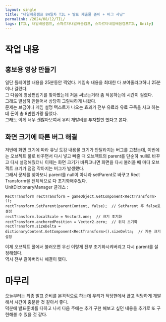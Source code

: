 ```yaml
---
layout: single
title: "내일배움캠프 84일차 TIL + 발표 제출물 준비 + 버그 사냥"
permalink: /2024/08/12/TIL/
tags: [TIL, 내일배움캠프, 스파르타내일배움캠프, 스파르타내일배움캠프TIL, Unity]
---
```


# 작업 내용
## 홍보용 영상 만들기
일단 플레이할 내용을 25분동안 찍었다. 게임속 내용을 최대한 다 보여줄라고하니 25분이나 걸렸다.  
그 다음에 영상편집기를 찾아봤는데 처음 써보는거라 좀 적응하는데 시간이 걸렸다.  
그래도 열심히 만들어서 상당히 그럴싸하게 나왔다.  
문제는 브금이나 게임 설명 텍스트가 나오는 효과가 전부 유료라 유료 구독을 사고 하는데 돈이 총 8만원가량 들었다.  
그래도 이게 너무 괜찮아보여서 우리 개발비를 투자할만 했다고 본다.  

## 화면 크기에 따른 버그 해결
저번에 화면 크기에 따라 유닛 도감 내용물 크기가 안달라지는 버그를 고쳤는데, 이번에는 오브젝트 풀로 바꾸면서 다시 넣고 빼줄 때 오브젝트의 parent를 단순히 null로 바꾸고 다시 설정해줬더니 이제는 화면 크기가 바뀌고나면 화면을 다시 불러올 때 마다 오브젝트 크기가 점점 작아지는 버그가 발생했다.  
그래서 문제를 찾아보니 parent를 null이 아니라 setParent로 바꾸고 Rect Transform을 전체적으로 다 초기화해주었다.  
UnitDictionaryManager 클래스 :  
```
RectTransform rectTransform = gameObject.GetComponent<RectTransform>();
rectTransform.SetParent(parentContent, false);  // SetParent 후 false로 설정
rectTransform.localScale = Vector3.one;  // 크기 초기화
rectTransform.anchoredPosition = Vector2.zero;  // 위치 초기화
rectTransform.sizeDelta = dictionaryContent.GetComponent<RectTransform>().sizeDelta;  // 기본 크기 설정
```
이제 오브젝트 풀에서 불러오면 우선 이렇게 전부 초기화시켜버리고 다시 parent를 설정해줬다.  
역시 전부 갈아버리니 해결이 됐다.  

# 마무리
오늘부터는 최종 발표 준비를 본격적으로 하는데 우리가 적당한데서 끊고 적당하게 개발해서 시간이 충분한 것 같아서 좋다.  
덕분에 발표준비를 다하고 나서 다음 주에는 추가 구현 해보고 싶던 내용을 추가로 또 구현해볼 수 있을 것 같다.
